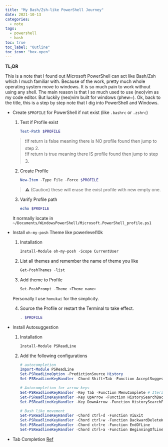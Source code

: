 ```yaml
---
title: "My Bash/Zsh-like PowerShell Journey"
date: 2021-10-13
categories:
  - note
tags:
  - powershell
  - bash
toc: true
toc_label: "Outline"
toc_icon: "box-open"
---
```


**TL;DR**

This is a note that I found out Microsoft PowerShell can act like Bash/Zsh which
I much familiar with. Because of the work, pretty much whole operating system
move to windows. It is so much pain to work without using any shell. The main
reason is that I so much used to use (neo)vim as my code editor. But luckily
(neo)vim built for windows (phew~). Ok, back to the title, this is a step by step
note that I dig into PowerShell and Windows.

- Create `$PROFILE` for PowerShell if not exist (like `.bashrc` or `.zshrc`)

    1. Test if Profile exist
        ```powershell
        Test-Path $PROFILE
        ```
    > ❗If return is false meaning there is NO profile found then jump to step 2. <br>
    > ❗If return is true meaning there IS profile found then jump to step 3.

    2. Create Profile
        ```powershell
        New-Item -Type File -Force $PROFILE
        ```
    > ⚠ (Caution) these will erase the exist profile with new empty one.

    3. Varify Profile path
        ```powershell
        echo $PROFILE
        ```
    It normally locate in `~/Documents/WindowsPowerShell/Microsoft.PowerShell_profile.ps1`

- Install `oh-my-posh` Theme like powerlevel10k

    1. Installation
        ```powershell
        Install-Module oh-my-posh -Scope CurrentUser
        ```

    2. List all themes and remember the name of theme you like
        ```powershell
        Get-PoshThemes -list
        ```

    3. Add theme to Profile
        ```powershell
        Set-PoshPrompt -Theme <Theme name>
        ```
    Personally I use `honukai` for the simplicity.

    4. Source the Profile or restart the Terminal to take effect.
        ```powershell
        . $PROFILE
        ```

- Install Autosuggestion

    1. Installation
        ```powershell
        Install-Module PSReadLine
        ```

    2. Add the following configurations
        ```powershell
        # autocompletion
        Import-Module PSReadLine
        Set-PSReadLineOption -PredictionSource History
        Set-PSReadLineKeyHandler -Chord Shift+Tab -Function AcceptSuggestion # Accept Suggestion

        # Autocompletion for arrow keys
        Set-PSReadlineKeyHandler -Key Tab -Function MenuComplete # Iterate through autocompletion
        Set-PSReadlineKeyHandler -Key UpArrow -Function HistorySearchBackward
        Set-PSReadlineKeyHandler -Key DownArrow -Function HistorySearchForward

        # Bash like movement
        Set-PSReadlineKeyHandler -Chord ctrl+d -Function ViExit
        Set-PSReadlineKeyHandler -Chord ctrl+w -Function BackwardDeleteWord
        Set-PSReadlineKeyHandler -Chord ctrl+e -Function EndOfLine
        Set-PSReadlineKeyHandler -Chord ctrl+a -Function BeginningOfLine
        ```

- Tab Completion [Ref](https://github.com/bergmeister/posh-cli)

